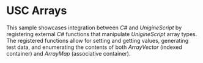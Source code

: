 # USC Arrays

This sample showcases integration between *C#* and *UnigineScript* by registering external *C#* functions that manipulate *UnigineScript* array types.
The registered functions allow for setting and getting values, generating test data, and enumerating the contents of both *ArrayVector* (indexed container) and *ArrayMap* (associative container).